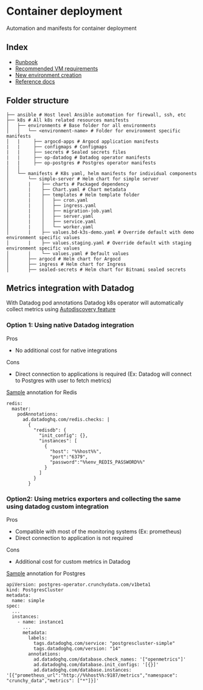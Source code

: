 # Container deployment
Automation and manifests for container deployment

## Index
- [Runbook](./doc/RUNBOOK.md)
- [Recommended VM requirements](./doc/recommended_vm_requirements.md)
- [New environment creation](./doc/NewEnvironmentSetup.md)
- [Reference docs](./doc/REFERENCES.md)

## Folder structure
```
├── ansible # Host level Ansible automation for firewall, ssh, etc
├── k8s # All k8s related resources manifests
│   ├── environments # Base folder for all environments
│   │   └── <environment-name> # Folder for environment specific manifests
│   |     ├── argocd-apps # Argocd application manifests
|   |     ├── configmaps # Configmaps
|   |     ├── secrets # Sealed secrets files
|   |     ├── op-datadog # Datadog operator manifests
|   |     ├── op-postgres # Postgres operator manifests
│   │       
│   └── manifests # K8s yaml, helm manifests for individual components
│       └── simple-server # Helm chart for simple server
│       |    ├── charts # Packaged dependency
│       |    ├── Chart.yaml # Chart metadata
│       |    ├── templates # Helm template folder
│       |    │   ├── cron.yaml
│       |    │   ├── ingress.yaml
│       |    │   ├── migration-job.yaml
│       |    │   ├── server.yaml
│       |    │   ├── service.yaml
│       |    │   └── worker.yaml
│       |    ├── values.bd-k3s-demo.yaml # Override default with demo environment specific values
│       |    ├── values.staging.yaml # Override default with staging environment specific values
│       |    └── values.yaml # Default values
│       ├── argocd # Helm chart for Argocd
│       ├── ingress # Helm chart for Ingress
│       ├── sealed-secrets # Helm chart for Bitnami sealed secrets
```

## Metrics integration with Datadog
With Datadog pod annotations Datadog k8s operator will automatically collect metrics using [Autodiscovery feature](https://docs.datadoghq.com/containers/kubernetes/integrations/?tab=kubernetesadv2)

### Option 1: Using native Datadog integration
Pros
- No additional cost for native integrations

Cons
- Direct connection to applications is required (Ex: Datadog will connect to Postgres with user to fetch metrics)

[Sample](https://github.com/simpledotorg/container-deployment/blob/master/k8s/manifests/simple/redis/values.yaml#L7-L20) annotation for Redis
```
redis:
  master:
    podAnnotations:
      ad.datadoghq.com/redis.checks: |
        {
          "redisdb": {
            "init_config": {},
            "instances": [
              {
                "host": "%%host%%",
                "port":"6379",
                "password":"%%env_REDIS_PASSWORD%%"
              }
            ]
          }
        }
```

### Option2: Using metrics exporters and collecting the same using datadog custom integration
Pros
- Compatible with most of the monitoring systems (Ex: prometheus)
- Direct connection to application is not required

Cons
- Additional cost for custom metrics in Datadog

[Sample](https://github.com/simpledotorg/container-deployment/blob/master/k8s/manifests/simple/pgo-postgres/postgres.yaml#L40-L4) annotation for Postgres
```
apiVersion: postgres-operator.crunchydata.com/v1beta1
kind: PostgresCluster
metadata:
  name: simple
spec:
  ...
  instances:
    - name: instance1
      ...
      metadata:
        labels:
          tags.datadoghq.com/service: "postgrescluster-simple"
          tags.datadoghq.com/version: "14"
        annotations:
          ad.datadoghq.com/database.check_names: '["openmetrics"]'
          ad.datadoghq.com/database.init_configs: '[{}]'
          ad.datadoghq.com/database.instances: '[{"prometheus_url":"http://%%host%%:9187/metrics","namespace": "crunchy_data","metrics": ["*"]}]'
```

